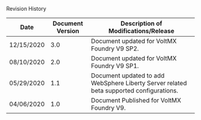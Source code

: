 ﻿ 

  
Revision History

  
| **Date** | **Document Version** | **Description of Modifications/Release** |
| --- | --- | --- |
| 12/15/2020 | 3.0 | Document updated for VoltMX Foundry V9 SP2. |
| 08/10/2020 | 2.0 | Document updated for VoltMX Foundry V9 SP1. |
| 05/29/2020 | 1.1 | Document updated to add WebSphere Liberty Server related beta supported configurations. |
| 04/06/2020 | 1.0 | Document Published for VoltMX Foundry V9. |
